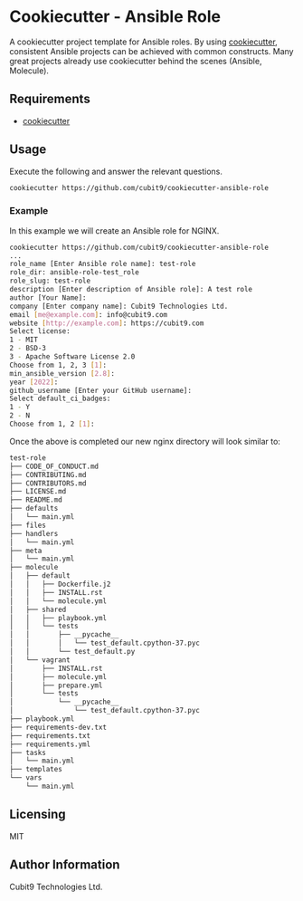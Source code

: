 # Cookiecutter - Ansible Role

A cookiecutter project template for Ansible roles. By using [cookiecutter](https://cookiecutter.readthedocs.io/en/latest/), consistent Ansible projects can be
achieved with common constructs. Many great projects already use cookiecutter
behind the scenes (Ansible, Molecule).

## Requirements

- [cookiecutter](https://cookiecutter.readthedocs.io/en/latest/installation.html)

## Usage

Execute the following and answer the relevant questions.

```bash
cookiecutter https://github.com/cubit9/cookiecutter-ansible-role
```

### Example

In this example we will create an Ansible role for NGINX.

```bash
cookiecutter https://github.com/cubit9/cookiecutter-ansible-role
...
role_name [Enter Ansible role name]: test-role
role_dir: ansible-role-test_role
role_slug: test-role
description [Enter description of Ansible role]: A test role
author [Your Name]: 
company [Enter company name]: Cubit9 Technologies Ltd.
email [me@example.com]: info@cubit9.com
website [http://example.com]: https://cubit9.com
Select license:
1 - MIT
2 - BSD-3
3 - Apache Software License 2.0
Choose from 1, 2, 3 [1]:
min_ansible_version [2.8]:
year [2022]:
github_username [Enter your GitHub username]: 
Select default_ci_badges:
1 - Y
2 - N
Choose from 1, 2 [1]:
```

Once the above is completed our new nginx directory will look similar to:

```bash
test-role
├── CODE_OF_CONDUCT.md
├── CONTRIBUTING.md
├── CONTRIBUTORS.md
├── LICENSE.md
├── README.md
├── defaults
│   └── main.yml
├── files
├── handlers
│   └── main.yml
├── meta
│   └── main.yml
├── molecule
│   ├── default
│   │   ├── Dockerfile.j2
│   │   ├── INSTALL.rst
│   │   └── molecule.yml
│   ├── shared
│   │   ├── playbook.yml
│   │   └── tests
│   │       ├── __pycache__
│   │       │   └── test_default.cpython-37.pyc
│   │       └── test_default.py
│   └── vagrant
│       ├── INSTALL.rst
│       ├── molecule.yml
│       ├── prepare.yml
│       └── tests
│           └── __pycache__
│               └── test_default.cpython-37.pyc
├── playbook.yml
├── requirements-dev.txt
├── requirements.txt
├── requirements.yml
├── tasks
│   └── main.yml
├── templates
└── vars
    └── main.yml
```

## Licensing

MIT

## Author Information

Cubit9 Technologies Ltd.
